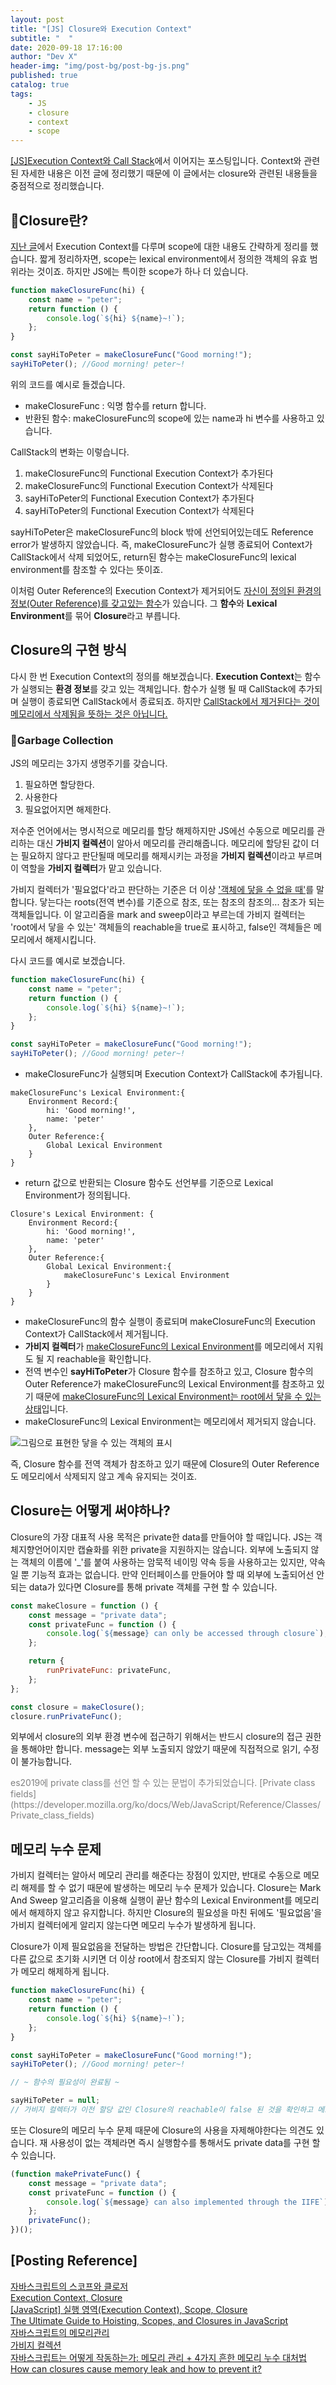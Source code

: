 ```yaml
---
layout: post
title: "[JS] Closure와 Execution Context"
subtitle: "  "
date: 2020-09-18 17:16:00
author: "Dev X"
header-img: "img/post-bg/post-bg-js.png"
published: true
catalog: true
tags:
    - JS
    - closure
    - context
    - scope
---
```


[[JS]Execution Context와 Call Stack](https://dkje.github.io/2020/08/30/ExecutionContext/)에서 이어지는 포스팅입니다. Context와 관련된 자세한 내용은 이전 글에 정리했기 때문에 이 글에서는 closure와 관련된 내용들을 중점적으로 정리했습니다.

## 📸Closure란?

[지난 글](https://dkje.github.io/2020/08/30/ExecutionContext/)에서 Execution Context를 다루며 scope에 대한 내용도 간략하게 정리를 했습니다. 짧게 정리하자면, scope는 lexical environment에서 정의한 객체의 유효 범위라는 것이죠. 하지만 JS에는 특이한 scope가 하나 더 있습니다.

```js
function makeClosureFunc(hi) {
    const name = "peter";
    return function () {
        console.log(`${hi} ${name}~!`);
    };
}

const sayHiToPeter = makeClosureFunc("Good morning!");
sayHiToPeter(); //Good morning! peter~!
```

위의 코드를 예시로 들겠습니다.

-   makeClosureFunc : 익명 함수를 return 합니다.
-   반환된 함수: makeClosureFunc의 scope에 있는 name과 hi 변수를 사용하고 있습니다.

CallStack의 변화는 이렇습니다.

1.  makeClosureFunc의 Functional Execution Context가 추가된다
2.  makeClosureFunc의 Functional Execution Context가 삭제된다
3.  sayHiToPeter의 Functional Execution Context가 추가된다
4.  sayHiToPeter의 Functional Execution Context가 삭제된다

sayHiToPeter은 makeClosureFunc의 block 밖에 선언되어있는데도 Reference error가 발생하지 않았습니다. 즉, makeClosureFunc가 실행 종료되어 Context가 CallStack에서 삭제 되었어도, return된 함수는 makeClosureFunc의 lexical environment를 참조할 수 있다는 뜻이죠.

이처럼 Outer Reference의 Execution Context가 제거되어도 <u>자신이 정의된 환경의 정보(Outer Reference)를 갖고있는 함수</u>가 있습니다. 그 **함수**와 **Lexical Environment**를 묶어 **Closure**라고 부릅니다.

## Closure의 구현 방식

다시 한 번 Execution Context의 정의를 해보겠습니다. **Execution Context**는 함수가 실행되는 **환경 정보**를 갖고 있는 객체입니다. 함수가 실행 될 때 CallStack에 추가되며 실행이 종료되면 CallStack에서 종료되죠. 하지만 <u>CallStack에서 제거된다는 것이 메모리에서 삭제됨을 뜻하는 것은 아닙니다.</u>

### 🧺Garbage Collection

JS의 메모리는 3가지 생명주기를 갖습니다.

1. 필요하면 할당한다.
2. 사용한다
3. 필요없어지면 해제한다.

저수준 언어에서는 명시적으로 메모리를 할당 해제하지만 JS에선 수동으로 메모리를 관리하는 대신 **가비지 컬렉션**이 알아서 메모리를 관리해줍니다. 메모리에 할당된 값이 더는 필요하지 않다고 판단될때 메모리를 해제시키는 과정을 **가비지 컬렉션**이라고 부르며 이 역할을 **가비지 컬렉터**가 맡고 있습니다.

가비지 컬렉터가 '필요없다'라고 판단하는 기준은 더 이상 <u>'객체에 닿을 수 없을 때'</u>를 말합니다. 닿는다는 roots(전역 변수)를 기준으로 참조, 또는 참조의 참조의... 참조가 되는 객체들입니다. 이 알고리즘을 mark and sweep이라고 부르는데 가비지 컬렉터는 'root에서 닿을 수 있는' 객체들의 reachable을 true로 표시하고, false인 객체들은 메모리에서 해제시킵니다.

다시 코드를 예시로 보겠습니다.

```js
function makeClosureFunc(hi) {
    const name = "peter";
    return function () {
        console.log(`${hi} ${name}~!`);
    };
}

const sayHiToPeter = makeClosureFunc("Good morning!");
sayHiToPeter(); //Good morning! peter~!
```

-   makeClosureFunc가 실행되며 Execution Context가 CallStack에 추가됩니다.

```
makeClosureFunc's Lexical Environment:{
    Environment Record:{
        hi: 'Good morning!',
        name: 'peter'
    },
    Outer Reference:{
        Global Lexical Environment
    }
}
```

-   return 값으로 반환되는 Closure 함수도 선언부를 기준으로 Lexical Environment가 정의됩니다.

```
Closure's Lexical Environment: {
    Environment Record:{
        hi: 'Good morning!',
        name: 'peter'
    },
    Outer Reference:{
        Global Lexical Environment:{
            makeClosureFunc's Lexical Environment
        }
    }
}
```

-   makeClosureFunc의 함수 실행이 종료되며 makeClosureFunc의 Execution Context가 CallStack에서 제거됩니다.
-   **가비지 컬렉터**가 <u>makeClosureFunc의 Lexical Environment</u>를 메모리에서 지워도 될 지 reachable을 확인합니다.
-   전역 변수인 **sayHiToPeter**가 Closure 함수를 참조하고 있고, Closure 함수의 Outer Reference가 makeClosureFunc의 Lexical Environment를 참조하고 있기 때문에 <u>makeClosureFunc의 Lexical Environment는 root에서 닿을 수 있는 상태</u>입니다.
-   makeClosureFunc의 Lexical Environment는 메모리에서 제거되지 않습니다.

![그림으로 표현한 닿을 수 있는 객체의 표시](https://i.ibb.co/prmz48K/image.png)

즉, Closure 함수를 전역 객체가 참조하고 있기 때문에 Closure의 Outer Reference도 메모리에서 삭제되지 않고 계속 유지되는 것이죠.

## Closure는 어떻게 써야하나?

Closure의 가장 대표적 사용 목적은 private한 data를 만들어야 할 때입니다. JS는 객체지향언어이지만 캡슐화를 위한 private을 지원하지는 않습니다. 외부에 노출되지 않는 객체의 이름에 '\_'를 붙여 사용하는 암묵적 네이밍 약속 등을 사용하고는 있지만, 약속일 뿐 기능적 효과는 없습니다. 만약 인터페이스를 만들어야 할 때 외부에 노출되어선 안되는 data가 있다면 Closure를 통해 private 객체를 구현 할 수 있습니다.

```js
const makeClosure = function () {
    const message = "private data";
    const privateFunc = function () {
        console.log(`${message} can only be accessed through closure`);
    };

    return {
        runPrivateFunc: privateFunc,
    };
};

const closure = makeClosure();
closure.runPrivateFunc();
```

외부에서 closure의 외부 환경 변수에 접근하기 위해서는 반드시 closure의 접근 권한을 통해야만 합니다. message는 외부 노출되지 않았기 때문에 직접적으로 읽기, 수정이 불가능합니다.

<span style="color:grey">
es2019에 private class를 선언 할 수 있는 문법이 추가되었습니다. 
[Private class fields](https://developer.mozilla.org/ko/docs/Web/JavaScript/Reference/Classes/Private_class_fields)
</span>

## 메모리 누수 문제

가비지 컬렉터는 알아서 메모리 관리를 해준다는 장점이 있지만, 반대로 수동으로 메모리 해제를 할 수 없기 때문에 발생하는 메모리 누수 문제가 있습니다. Closure는 Mark And Sweep 알고리즘을 이용해 실행이 끝난 함수의 Lexical Environment를 메모리에서 해제하지 않고 유지합니다. 하지만 Closure의 필요성을 마친 뒤에도 '필요없음'을 가비지 컬렉터에게 알리지 않는다면 메모리 누수가 발생하게 됩니다.

Closure가 이제 필요없음을 전달하는 방법은 간단합니다. Closure를 담고있는 객체를 다른 값으로 초기화 시키면 더 이상 root에서 참조되지 않는 Closure를 가비지 컬렉터가 메모리 해제하게 됩니다.

```js
function makeClosureFunc(hi) {
    const name = "peter";
    return function () {
        console.log(`${hi} ${name}~!`);
    };
}

const sayHiToPeter = makeClosureFunc("Good morning!");
sayHiToPeter(); //Good morning! peter~!

// ~ 함수의 필요성이 완료됨 ~

sayHiToPeter = null;
// 가비지 컬렉터가 이전 할당 값인 Closure의 reachable이 false 된 것을 확인하고 메모리에서 해제 함
```

또는 Closure의 메모리 누수 문제 때문에 Closure의 사용을 자제해야한다는 의견도 있습니다. 재 사용성이 없는 객체라면 즉시 실행함수를 통해서도 private data를 구현 할 수 있습니다.

```js
(function makePrivateFunc() {
    const message = "private data";
    const privateFunc = function () {
        console.log(`${message} can also implemented through the IIFE`);
    };
    privateFunc();
})();
```

## [Posting Reference]

[자바스크립트의 스코프와 클로저](https://meetup.toast.com/posts/86)  
[Execution Context, Closure](https://velog.io/@koseungbin/Execution-Context-Closure)  
[[JavaScript] 실행 영역(Execution Context), Scope, Closure](https://ggobugi.tistory.com/248)  
[The Ultimate Guide to Hoisting, Scopes, and Closures in JavaScript](https://ui.dev/ultimate-guide-to-execution-contexts-hoisting-scopes-and-closures-in-javascript/)  
[자바스크립트의 메모리관리](https://developer.mozilla.org/ko/docs/Web/JavaScript/Memory_Management)  
[가비지 컬렉션](https://ko.javascript.info/garbage-collection)  
[자바스크립트는 어떻게 작동하는가: 메모리 관리 + 4가지 흔한 메모리 누수 대처법](https://engineering.huiseoul.com/%EC%9E%90%EB%B0%94%EC%8A%A4%ED%81%AC%EB%A6%BD%ED%8A%B8%EB%8A%94-%EC%96%B4%EB%96%BB%EA%B2%8C-%EC%9E%91%EB%8F%99%ED%95%98%EB%8A%94%EA%B0%80-%EB%A9%94%EB%AA%A8%EB%A6%AC-%EA%B4%80%EB%A6%AC-4%EA%B0%80%EC%A7%80-%ED%9D%94%ED%95%9C-%EB%A9%94%EB%AA%A8%EB%A6%AC-%EB%88%84%EC%88%98-%EB%8C%80%EC%B2%98%EB%B2%95-5b0d217d788d)  
[How can closures cause memory leak and how to prevent it?](https://www.tutorialspoint.com/how-can-closures-cause-memory-leak-and-how-to-prevent-it)
